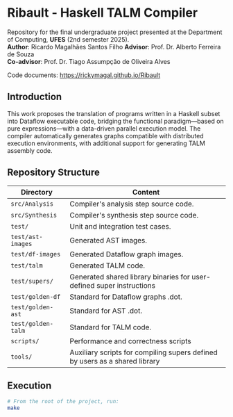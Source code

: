 # Ribault - Haskell TALM Compiler

Repository for the final undergraduate project presented at the Department of Computing, **UFES** (2nd semester 2025).  
**Author**: Ricardo Magalhães Santos Filho
**Advisor**: Prof. Dr. Alberto Ferreira de Souza  
**Co-advisor**: Prof. Dr. Tiago Assumpção de Oliveira Alves

Code documents: https://rickymagal.github.io/Ribault

## Introduction

This work proposes the translation of programs written in a Haskell subset into Dataflow executable code, bridging the functional paradigm—based on pure expressions—with a data-driven parallel execution model. The compiler automatically generates graphs compatible with distributed execution environments, with additional support for generating TALM assembly code.

## Repository Structure

| Directory         | Content                                                                                                                   |
|-------------------|---------------------------------------------------------------------------------------------------------------------------|
| `src/Analysis`    | Compiler's analysis step source code.                                                                                       |
| `src/Synthesis`   | Compiler's synthesis step source code.                                                                                                     |
| `test/`           | Unit and integration test cases.                                                                                          |
| `test/ast-images` | Generated AST images.                                                                                                     |
| `test/df-images`  | Generated Dataflow graph images.                                                                                          |
| `test/talm`       | Generated TALM code.                                                                                                     |
| `test/supers/`    | Generated shared library binaries for user-defined super instructions                                                                                                  |
| `test/golden-df`  | Standard for Dataflow graphs .dot.                                                                                          |
| `test/golden-ast` | Standard for AST .dot.                                                                                          |
| `test/golden-talm` | Standard for TALM code.                                                                                          |
| `scripts/`          | Performance and correctness scripts                                                                                  |
| `tools/`            | Auxiliary scripts for compiling supers defined by users as a shared library                                                                                |

## Execution

```bash
# From the root of the project, run:
make
